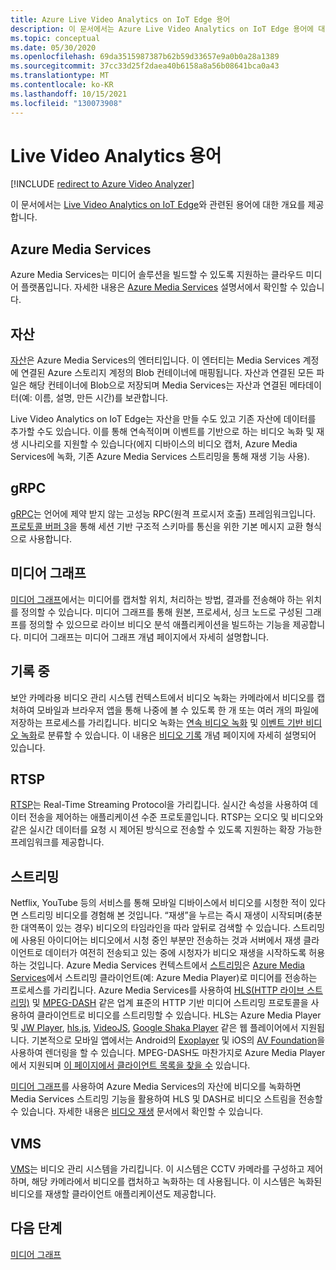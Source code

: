 ```yaml
---
title: Azure Live Video Analytics on IoT Edge 용어
description: 이 문서에서는 Azure Live Video Analytics on IoT Edge 용어에 대한 개요를 제공합니다.
ms.topic: conceptual
ms.date: 05/30/2020
ms.openlocfilehash: 69da3515987387b62b59d33657e9a0b0a28a1389
ms.sourcegitcommit: 37cc33d25f2daea40b6158a8a56b08641bca0a43
ms.translationtype: MT
ms.contentlocale: ko-KR
ms.lasthandoff: 10/15/2021
ms.locfileid: "130073908"
---
```

# <a name="live-video-analytics-terminology"></a>Live Video Analytics 용어

[!INCLUDE [redirect to Azure Video Analyzer](./includes/redirect-video-analyzer.md)]

이 문서에서는 [Live Video Analytics on IoT Edge](overview.md)와 관련된 용어에 대한 개요를 제공합니다.

## <a name="azure-media-services"></a>Azure Media Services

Azure Media Services는 미디어 솔루션을 빌드할 수 있도록 지원하는 클라우드 미디어 플랫폼입니다. 자세한 내용은 [Azure Media Services](../latest/media-services-overview.md) 설명서에서 확인할 수 있습니다.

## <a name="asset"></a>자산

[자산](../latest/assets-concept.md)은 Azure Media Services의 엔터티입니다. 이 엔터티는 Media Services 계정에 연결된 Azure 스토리지 계정의 Blob 컨테이너에 매핑됩니다. 자산과 연결된 모든 파일은 해당 컨테이너에 Blob으로 저장되며 Media Services는 자산과 연결된 메타데이터(예: 이름, 설명, 만든 시간)를 보관합니다.

Live Video Analytics on IoT Edge는 자산을 만들 수도 있고 기존 자산에 데이터를 추가할 수도 있습니다. 이를 통해 연속적이며 이벤트를 기반으로 하는 비디오 녹화 및 재생 시나리오를 지원할 수 있습니다(에지 디바이스의 비디오 캡처, Azure Media Services에 녹화, 기존 Azure Media Services 스트리밍을 통해 재생 기능 사용).

## <a name="grpc"></a>gRPC

[gRPC](https://grpc.io/docs/guides/)는 언어에 제약 받지 않는 고성능 RPC(원격 프로시저 호출) 프레임워크입니다. [프로토콜 버퍼 3](https://developers.google.com/protocol-buffers/docs/proto3)을 통해 세션 기반 구조적 스키마를 통신을 위한 기본 메시지 교환 형식으로 사용합니다.

## <a name="media-graph"></a>미디어 그래프

[미디어 그래프](media-graph-concept.md)에서는 미디어를 캡처할 위치, 처리하는 방법, 결과를 전송해야 하는 위치를 정의할 수 있습니다. 미디어 그래프를 통해 원본, 프로세서, 싱크 노드로 구성된 그래프를 정의할 수 있으므로 라이브 비디오 분석 애플리케이션을 빌드하는 기능을 제공합니다. 미디어 그래프는 미디어 그래프 개념 페이지에서 자세히 설명합니다.

## <a name="recording"></a>기록 중

보안 카메라용 비디오 관리 시스템 컨텍스트에서 비디오 녹화는 카메라에서 비디오를 캡처하여 모바일과 브라우저 앱을 통해 나중에 볼 수 있도록 한 개 또는 여러 개의 파일에 저장하는 프로세스를 가리킵니다. 비디오 녹화는 [연속 비디오 녹화](continuous-video-recording-concept.md) 및 [이벤트 기반 비디오 녹화](event-based-video-recording-concept.md)로 분류할 수 있습니다. 이 내용은 [비디오 기록](video-recording-concept.md) 개념 페이지에 자세히 설명되어 있습니다.

## <a name="rtsp"></a>RTSP

[RTSP](https://tools.ietf.org/html/rfc2326)는 Real-Time Streaming Protocol을 가리킵니다. 실시간 속성을 사용하여 데이터 전송을 제어하는 애플리케이션 수준 프로토콜입니다. RTSP는 오디오 및 비디오와 같은 실시간 데이터를 요청 시 제어된 방식으로 전송할 수 있도록 지원하는 확장 가능한 프레임워크를 제공합니다. 

## <a name="streaming"></a>스트리밍

Netflix, YouTube 등의 서비스를 통해 모바일 디바이스에서 비디오를 시청한 적이 있다면 스트리밍 비디오를 경험해 본 것입니다. “재생”을 누르는 즉시 재생이 시작되며(충분한 대역폭이 있는 경우) 비디오의 타임라인을 따라 앞뒤로 검색할 수 있습니다. 스트리밍에 사용된 아이디어는 비디오에서 시청 중인 부분만 전송하는 것과 서버에서 재생 클라이언트로 데이터가 여전히 전송되고 있는 중에 시청자가 비디오 재생을 시작하도록 허용하는 것입니다. Azure Media Services 컨텍스트에서 [스트리밍](https://en.wikipedia.org/wiki/Streaming_media)은 [Azure Media Services](../azure-media-player/azure-media-player-overview.md)에서 스트리밍 클라이언트(예: Azure Media Player)로 미디어를 전송하는 프로세스를 가리킵니다. Azure Media Services를 사용하여 [HLS(HTTP 라이브 스트리밍)](https://developer.apple.com/streaming/) 및 [MPEG-DASH](https://dashif.org/about/) 같은 업계 표준의 HTTP 기반 미디어 스트리밍 프로토콜을 사용하여 클라이언트로 비디오를 스트리밍할 수 있습니다. HLS는 Azure Media Player 및 [JW Player](https://www.jwplayer.com/), [hls.js](https://github.com/video-dev/hls.js/), [VideoJS](https://videojs.com/), [Google Shaka Player](https://github.com/google/shaka-player) 같은 웹 플레이어에서 지원됩니다. 기본적으로 모바일 앱에서는 Android의 [Exoplayer](https://github.com/google/ExoPlayer) 및 iOS의 [AV Foundation](https://developer.apple.com/av-foundation/)을 사용하여 렌더링을 할 수 있습니다. MPEG-DASH도 마찬가지로 Azure Media Player에서 지원되며 [이 페이지에서 클라이언트 목록을 찾을 수](https://dashif.org/members/) 있습니다. 

[미디어 그래프](#media-graph)를 사용하여 Azure Media Services의 자산에 비디오를 녹화하면 Media Services 스트리밍 기능을 활용하여 HLS 및 DASH로 비디오 스트림을 전송할 수 있습니다. 자세한 내용은 [비디오 재생](video-playback-concept.md) 문서에서 확인할 수 있습니다.

## <a name="vms"></a>VMS

[VMS](https://en.wikipedia.org/wiki/Video_management_system)는 비디오 관리 시스템을 가리킵니다. 이 시스템은 CCTV 카메라를 구성하고 제어하며, 해당 카메라에서 비디오를 캡처하고 녹화하는 데 사용됩니다. 이 시스템은 녹화된 비디오를 재생할 클라이언트 애플리케이션도 제공합니다.

## <a name="next-steps"></a>다음 단계

[미디어 그래프](media-graph-concept.md)
